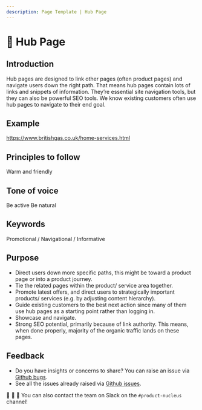 ```yaml
---
description: Page Template | Hub Page
---
```


# 📕 Hub Page 

## Introduction

Hub pages are designed to link other pages (often product pages) and navigate users down the right path. That means hub pages contain lots of links and snippets of information. They’re essential site navigation tools, but they can also be powerful SEO tools. We know existing customers often use hub pages to navigate to their end goal. 

## Example

https://www.britishgas.co.uk/home-services.html 

## Principles to follow

Warm and friendly

## Tone of voice

Be active Be natural

## Keywords

Promotional / Navigational / Informative

## Purpose

- Direct users down more specific paths, this might be toward a product page or into a product journey.
- Tie the related pages within the product/ service area together.
- Promote latest offers, and direct users to strategically important products/ services (e.g. by adjusting content hierarchy). 
- Guide existing customers to the best next action since many of them use hub pages as a starting point rather than logging in.
- Showcase and navigate. 
- Strong SEO potential, primarily because of link authority. This means, when done properly, majority of the organic traffic lands on these pages.

## Feedback

* Do you have insights or concerns to share? You can raise an issue via [Github bugs](https://github.com/ConnectedHomes/nucleus/issues/new?assignees=&labels=Bug&template=a--bug-report.md&title=[bug]%20[ns-accordion]).
* See all the issues already raised via [Github issues](https://github.com/connectedHomes/nucleus/issues?utf8=%E2%9C%93&q=is%3Aopen+is%3Aissue+label%3ABug+[ns-accordion]).

💩 🎉 🦄 You can also contact the team on Slack on the `#product-nucleus` channel!
